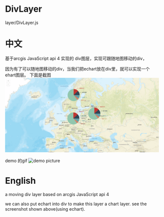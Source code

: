 # DivLayer
layer/DivLayer.js
# 中文



基于arcgis JavaScript api 4 实现的 div图层，实现可跟随地图移动的div，

因为有了可以随地图移动的div，当我们把echart放在div里，就可以实现一个ehart图层。
下面是截图
![demo picture](https://github.com/Baozi926/DivLayer/blob/master/echarts.png?raw=true)

demo 的gif
![demo picture](https://github.com/Baozi926/DivLayer/blob/master/echartLayer.gif?raw=true)


# English

a moving div layer based on arcgis JavaScript api 4

we can also put echart into div to make this layer a chart layer. see the screenshot shown above(using echart). 

